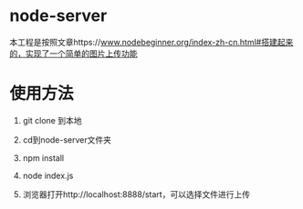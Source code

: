# node-server

本工程是按照文章https://www.nodebeginner.org/index-zh-cn.html#搭建起来的，实现了一个简单的图片上传功能

# 使用方法

1. git clone 到本地

2. cd到node-server文件夹

3. npm install

4. node index.js

5. 浏览器打开http://localhost:8888/start，可以选择文件进行上传